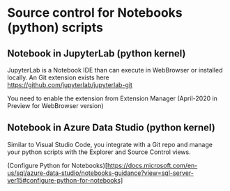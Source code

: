 # Source control for Notebooks (python) scripts

## Notebook in JupyterLab (python kernel)
JupyterLab is a Notebook IDE than can execute in WebBrowser or installed locally. An Git extension exists here https://github.com/jupyterlab/jupyterlab-git

You need to enable the extension from Extension Manager (April-2020 in Preview for WebBrowser version)

## Notebook in Azure Data Studio (python kernel)
Similar to Visual Studio Code, you integrate with a Git repo and manage your python scripts with the Explorer and Source Control views.

(Configure Python for Notebooks)[https://docs.microsoft.com/en-us/sql/azure-data-studio/notebooks-guidance?view=sql-server-ver15#configure-python-for-notebooks]